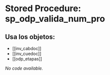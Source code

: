 # Stored Procedure: sp_odp_valida_num_pro

## Usa los objetos:
- [[inv_cabdoc]]
- [[inv_cuedoc]]
- [[odp_etapas]]

*No code available.*
